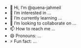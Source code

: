 - 👋 Hi, I’m @quena-jahmeil
- 👀 I’m interested in ...
- 🌱 I’m currently learning ...
- 💞️ I’m looking to collaborate on ...
- 📫 How to reach me ...
- 😄 Pronouns: ...
- ⚡ Fun fact: ...

<!---
quena-jahmeil/quena-jahmeil is a ✨ special ✨ repository because its `README.md` (this file) appears on your GitHub profile.
You can click the Preview link to take a look at your changes.
--->

